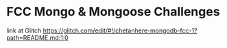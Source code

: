 FCC Mongo & Mongoose Challenges
===============================

link at Glitch
https://glitch.com/edit/#!/chetanhere-mongodb-fcc-1?path=README.md:1:0
